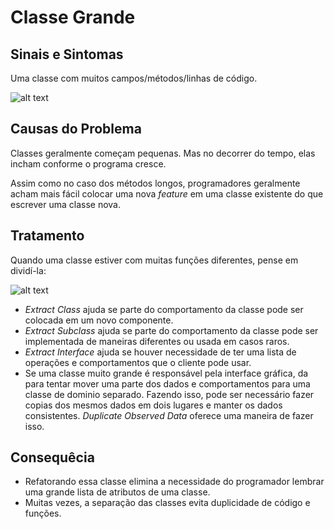# Classe Grande
## Sinais e Sintomas
Uma classe com muitos campos/métodos/linhas de código.

![alt text](https://sourcemaking.com/images/refactoring-illustrations/2x/large-class-1.png)

## Causas do Problema
Classes geralmente começam pequenas. Mas no decorrer do tempo, elas incham conforme o programa cresce.

Assim como no caso dos métodos longos, programadores geralmente acham mais fácil colocar uma nova _feature_ em uma classe existente do que escrever uma classe nova.

## Tratamento
Quando uma classe estiver com muitas funções diferentes, pense em dividí-la:

![alt text](https://sourcemaking.com/images/refactoring-illustrations/2x/large-class-2.png)

* _Extract Class_ ajuda se parte do comportamento da classe pode ser colocada em um novo componente.
* _Extract Subclass_ ajuda se parte do comportamento da classe pode ser implementada de maneiras diferentes ou usada em casos raros.
* _Extract Interface_ ajuda se houver necessidade de ter uma lista de operações e comportamentos que o cliente pode usar.
* Se uma classe muito grande é responsável pela interface gráfica, da para tentar mover uma parte dos dados e comportamentos para uma classe de dominio separado. Fazendo isso, pode ser necessário fazer copias dos mesmos dados em dois lugares e manter os dados consistentes. _Duplicate Observed Data_ oferece uma maneira de fazer isso.

## Consequêcia
* Refatorando essa classe elimina a necessidade do programador lembrar uma grande lista de atributos de uma classe.
* Muitas vezes, a separação das classes evita duplicidade de código e funções.
